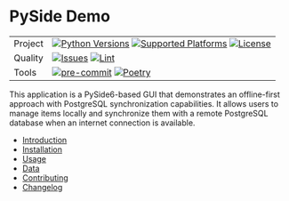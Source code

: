 # PySide Demo

|   |   |
|---|---|
|Project|[![Python Versions](https://img.shields.io/badge/Python-3.9%20%7C%203.10%20%7C%203.11%20%7C%203.12-blue?logo=python&logoColor=white)](https://www.python.org/) [![Supported Platforms](https://img.shields.io/badge/Platform-Windows%20%7C%20macOS%20%7C%20Linux-blue)](https://github.com/deltodon/pyside-demo) [![License](https://img.shields.io/github/license/deltodon/pyside-demo)](LICENSE) |
|Quality| [![Issues](https://img.shields.io/github/issues/deltodon/pyside-demo)](https://github.com/deltodon/pyside-demo/issues) [![Lint](https://img.shields.io/badge/Lint-black%20%7C%20isort%20%7C%20flake8%20%7C%20mypy%20%7C%20pymarkdown-blue)](https://github.com/deltodon/pyside-demo/blob/main/.pre-commit-config.yaml) |
| Tools | [![pre-commit](https://img.shields.io/badge/pre--commit-enabled-brightgreen?logo=pre-commit)](https://pre-commit.com/) [![Poetry](https://img.shields.io/endpoint?url=https://python-poetry.org/badge/v0.json)](https://python-poetry.org/) |

This application is a PySide6-based GUI that demonstrates an offline-first approach with PostgreSQL synchronization capabilities.
It allows users to manage items locally and synchronize them with a remote PostgreSQL database when an internet connection is available.

* [Introduction](docs/introduction.md)
* [Installation](docs/installation.md)
* [Usage](docs/usage.md)
* [Data](docs/data.md)
* [Contributing](docs/contributing.md)
* [Changelog](changelog.md)
